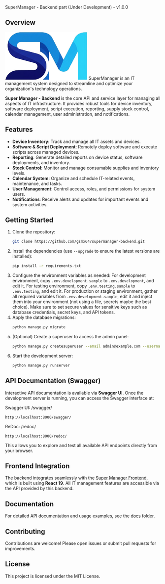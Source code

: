 
SuperManager - Backend part (Under Development) - v1.0.0

## Overview

![Super Manager Logo](docs/images/logo.png)
SuperManager is an IT management system designed to streamline and optimize your organization's technology operations.

**Super Manager - Backend** is the core API and service layer for managing all aspects of IT infrastructure. It provides robust tools for device inventory, software deployment, script execution, reporting, supply stock control, calendar management, user administration, and notifications.

## Features

- **Device Inventory**: Track and manage all IT assets and devices.
- **Software & Script Deployment**: Remotely deploy software and execute scripts across managed devices.
- **Reporting**: Generate detailed reports on device status, software deployments, and inventory.
- **Stock Control**: Monitor and manage consumable supplies and inventory levels.
- **Calendar System**: Organize and schedule IT-related events, maintenance, and tasks.
- **User Management**: Control access, roles, and permissions for system users.
- **Notifications**: Receive alerts and updates for important events and system activities.


## Getting Started

1. Clone the repository:
    ```bash
    git clone https://github.com/gsmx64/supermanager-backend.git
    ```
2. Install the dependencies (use `--upgrade` to ensure the latest versions are installed):
    ```bash
    pip install -r requirements.txt
    ```
3. Configure the environment variables as needed:
For development environment, copy `.env.development.sample` to `.env.development`, and edit it.
For testing environment, copy `.env.testing.sample` to `.env.testing`, and edit it.
For production or staging environment, gather all required variables from `.env.development.sample`, edit it and inject them into your environment (not using a file, secrets maybe the best choice). Make sure to set secure values for sensitive keys such as database credentials, secret keys, and API tokens.
4. Apply the database migrations:
    ```bash
    python manage.py migrate
    ```
5. (Optional) Create a superuser to access the admin panel:
    ```bash
    python manage.py createsuperuser --email admin@example.com --username admin
    ```
6. Start the development server:
    ```bash
    python manage.py runserver
    ```

## API Documentation (Swagger)

Interactive API documentation is available via **Swagger UI**. Once the development server is running, you can access the Swagger interface at:

Swagger UI: /swagger/
```
http://localhost:8000/swagger/
```

ReDoc: /redoc/
```
http://localhost:8000/redoc/
```

This allows you to explore and test all available API endpoints directly from your browser.

## Frontend Integration

The backend integrates seamlessly with the [Super Manager Frontend](https://github.com/gsmx64/supermanager-frontend.git), which is built using **React 19**. All IT management features are accessible via the API provided by this backend.

## Documentation

For detailed API documentation and usage examples, see the [docs](./docs) folder.

## Contributing

Contributions are welcome! Please open issues or submit pull requests for improvements.

## License

This project is licensed under the MIT License.

